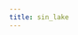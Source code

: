 ```yaml
---
title: sin_lake
---
```


<a-scene>
    <a-sky src="/images/leah/sin_lake1.jpg" rotation="0 -130 0"></a-sky>
</a-scene>
